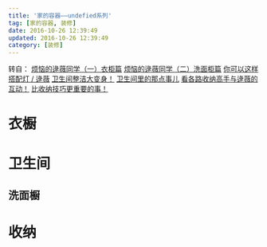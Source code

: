 ```yaml
---
title: '家的容器——undefied系列'
tag: [家的容器, 装修]
date: 2016-10-26 12:39:49
updated: 2016-10-26 12:39:49
category: [装修]
---
```

转自：
[烦恼的逯薇同学（一）衣柜篇](http://mp.weixin.qq.com/s?__biz=MzA4MDExMDM2OA==&mid=401242950&idx=1&sn=18c79531100867c8d9c0a363059c2f13&scene=4#wechat_redirect)
[烦恼的逯薇同学（二）洗面柜篇](http://mp.weixin.qq.com/s?__biz=MzA4MDExMDM2OA==&mid=402221874&idx=1&sn=72e87990302881d7824ae1383b6c412d&scene=4#wechat_redirect)
[你可以这样搭配灯 / 逯薇](http://mp.weixin.qq.com/s?__biz=MzA4MDExMDM2OA==&mid=404430157&idx=1&sn=fe37179e0902a6b7d16b5c182c3d9af5&scene=4#wechat_redirect)
[卫生间整洁大变身！](http://mp.weixin.qq.com/s?__biz=MzA4MDExMDM2OA==&mid=2653865196&idx=1&sn=566cfd6f42cbd5df7db4dc2baa052248&scene=4#wechat_redirect)
[卫生间里的那点事儿](http://mp.weixin.qq.com/s?__biz=MzA4MDExMDM2OA==&mid=2653865268&idx=1&sn=58744c411aa7079ebe999acf5fa1c3d4&scene=4#wechat_redirect)
[看各路收纳高手与逯薇的互动！](http://mp.weixin.qq.com/s?__biz=MzA4MDExMDM2OA==&mid=2653865283&idx=1&sn=79f9d0fefccd21971565540b8d2ebaa0&scene=4#wechat_redirect)
[比收纳技巧更重要的事！](http://mp.weixin.qq.com/s?__biz=MzA4MDExMDM2OA==&mid=2653865319&idx=1&sn=a217c8020f5f1a023ffbb5661903e7f6&scene=4#wechat_redirect)
[]()
[]()
[]()
# 衣橱
# 卫生间
## 洗面橱
# 收纳
